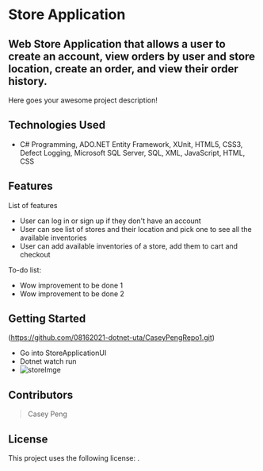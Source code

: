 # Store Application 

## Web Store Application that allows a user to create an account, view orders by user and store location, create an order, and view their order history. 

Here goes your awesome project description!

## Technologies Used

* C# Programming, ADO.NET Entity Framework, XUnit, HTML5, CSS3, Defect Logging, Microsoft SQL Server, SQL, XML, JavaScript, HTML, CSS


## Features

List of features
* User can log in or sign up if they don't have an account
* User can see list of stores and their location and pick one to see all the available inventories
* User can add available inventories of a store, add them to cart and checkout 

To-do list:
* Wow improvement to be done 1
* Wow improvement to be done 2

## Getting Started
   
(https://github.com/08162021-dotnet-uta/CaseyPengRepo1.git)




- Go into StoreApplicationUI
- Dotnet watch run
- ![storeImge](https://user-images.githubusercontent.com/89043618/137214818-6919c762-9df6-4064-beda-ed9e670e17ba.JPG)



## Contributors

> Casey Peng

## License

This project uses the following license: [<MIT>](<link>).
